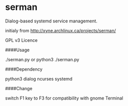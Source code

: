 serman
======

Dialog-based systemd service management.

initialy from http://xyne.archlinux.ca/projects/serman/

GPL v3 Licence

####Usage

 ./serman.py
or
 python3 ./serman.py

####Dependency

python3
dialog
ncurses
systemd

####Change

switch F1 key to F3 for compatibility with gnome Terminal

